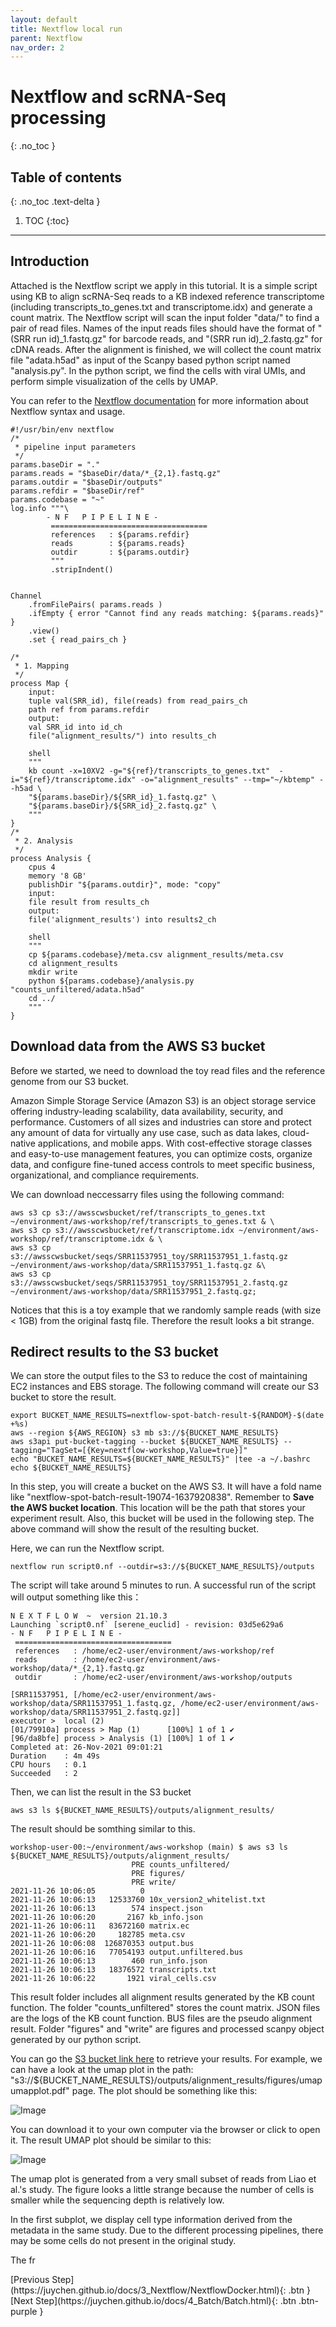 ```yaml
---
layout: default
title: Nextflow local run
parent: Nextflow
nav_order: 2
---
```


# Nextflow and scRNA-Seq processing
{: .no_toc }

## Table of contents
{: .no_toc .text-delta }

1. TOC
{:toc}

---
## Introduction 
Attached is the Nextflow script we apply in this tutorial. It is a simple script using KB to align scRNA-Seq reads to a KB indexed reference transcriptome (including transcripts_to_genes.txt and transcriptome.idx) and generate a count matrix. The Nextflow script will scan the input folder "data/" to find a pair of read files. Names of the input reads files should have the format of "(SRR run id)_1.fastq.gz" for barcode reads, and "(SRR run id)_2.fastq.gz" for cDNA reads. After the alignment is finished, we will collect the count matrix file "adata.h5ad" as input of the Scanpy based python script named "analysis.py". In the python script, we find the cells with viral UMIs, and perform simple visualization of the cells by UMAP.

You can refer to the [Nextflow documentation](https://www.nextflow.io/docs/latest/getstarted.html) for more information about Nextflow syntax and usage.

```shell
#!/usr/bin/env nextflow
/*
 * pipeline input parameters
 */
params.baseDir = "."
params.reads = "$baseDir/data/*_{2,1}.fastq.gz" 
params.outdir = "$baseDir/outputs"
params.refdir = "$baseDir/ref"
params.codebase = "~"
log.info """\
        - N F   P I P E L I N E -
         ===================================
         references   : ${params.refdir}
         reads        : ${params.reads}
         outdir       : ${params.outdir}
         """
         .stripIndent()


Channel
    .fromFilePairs( params.reads )
    .ifEmpty { error "Cannot find any reads matching: ${params.reads}" }
    .view()
    .set { read_pairs_ch }

/*
 * 1. Mapping
 */
process Map {
    input:
    tuple val(SRR_id), file(reads) from read_pairs_ch
    path ref from params.refdir
    output:
    val SRR_id into id_ch
    file("alignment_results/") into results_ch

    shell
    """
    kb count -x=10XV2 -g="${ref}/transcripts_to_genes.txt"  -i="${ref}/transcriptome.idx" -o="alignment_results" --tmp="~/kbtemp" --h5ad \
    "${params.baseDir}/${SRR_id}_1.fastq.gz" \
    "${params.baseDir}/${SRR_id}_2.fastq.gz" \
    """
}
/*
 * 2. Analysis
 */
process Analysis {
    cpus 4
    memory '8 GB'
    publishDir "${params.outdir}", mode: "copy"
    input:
    file result from results_ch
    output:
    file('alignment_results') into results2_ch
    
    shell
    """
    cp ${params.codebase}/meta.csv alignment_results/meta.csv
    cd alignment_results
    mkdir write
    python ${params.codebase}/analysis.py "counts_unfiltered/adata.h5ad"
    cd ../
    """
}
```
## Download data from the AWS S3 bucket

Before we started, we need to download the toy read files and the reference genome from our S3 bucket.

Amazon Simple Storage Service (Amazon S3) is an object storage service offering industry-leading scalability, data availability, security, and performance. Customers of all sizes and industries can store and protect any amount of data for virtually any use case, such as data lakes, cloud-native applications, and mobile apps. With cost-effective storage classes and easy-to-use management features, you can optimize costs, organize data, and configure fine-tuned access controls to meet specific business, organizational, and compliance requirements.

We can download neccessarry files using the following command:

```shell
aws s3 cp s3://awsscwsbucket/ref/transcripts_to_genes.txt ~/environment/aws-workshop/ref/transcripts_to_genes.txt & \
aws s3 cp s3://awsscwsbucket/ref/transcriptome.idx ~/environment/aws-workshop/ref/transcriptome.idx & \
aws s3 cp s3://awsscwsbucket/seqs/SRR11537951_toy/SRR11537951_1.fastq.gz ~/environment/aws-workshop/data/SRR11537951_1.fastq.gz &\
aws s3 cp s3://awsscwsbucket/seqs/SRR11537951_toy/SRR11537951_2.fastq.gz ~/environment/aws-workshop/data/SRR11537951_2.fastq.gz;
```

Notices that this is a toy example that we randomly sample reads (with size < 1GB) from the original fastq file. Therefore the result looks a bit strange.

## Redirect results to the S3 bucket

We can store the output files to the S3 to reduce the cost of maintaining EC2 instances and EBS storage. The following command will create our S3 bucket to store the result. 

``` shell
export BUCKET_NAME_RESULTS=nextflow-spot-batch-result-${RANDOM}-$(date +%s)
aws --region ${AWS_REGION} s3 mb s3://${BUCKET_NAME_RESULTS}
aws s3api put-bucket-tagging --bucket ${BUCKET_NAME_RESULTS} --tagging="TagSet=[{Key=nextflow-workshop,Value=true}]"
echo "BUCKET_NAME_RESULTS=${BUCKET_NAME_RESULTS}" |tee -a ~/.bashrc 
echo ${BUCKET_NAME_RESULTS}
```

In this step, you will create a bucket on the AWS S3. It will have a fold name like "nextflow-spot-batch-result-19074-1637920838". Remember to **Save the AWS bucket location**. This location will be the path that stores your experiment result. Also, this bucket will be used in the following step. The above command will show the result of the resulting bucket.

Here, we can run the Nextflow script.

``` shell
nextflow run script0.nf --outdir=s3://${BUCKET_NAME_RESULTS}/outputs
```

The script will take around 5 minutes to run. A successful run of the script will output something like this：

``` shell
N E X T F L O W  ~  version 21.10.3
Launching `script0.nf` [serene_euclid] - revision: 03d5e629a6
- N F   P I P E L I N E -
 ===================================
 references   : /home/ec2-user/environment/aws-workshop/ref
 reads        : /home/ec2-user/environment/aws-workshop/data/*_{2,1}.fastq.gz
 outdir       : /home/ec2-user/environment/aws-workshop/outputs

[SRR11537951, [/home/ec2-user/environment/aws-workshop/data/SRR11537951_1.fastq.gz, /home/ec2-user/environment/aws-workshop/data/SRR11537951_2.fastq.gz]]
executor >  local (2)
[01/79910a] process > Map (1)      [100%] 1 of 1 ✔
[96/da8bfe] process > Analysis (1) [100%] 1 of 1 ✔
Completed at: 26-Nov-2021 09:01:21
Duration    : 4m 49s
CPU hours   : 0.1
Succeeded   : 2
```

Then, we can list the result in the S3 bucket

``` shell
aws s3 ls ${BUCKET_NAME_RESULTS}/outputs/alignment_results/
```

The result should be somthing similar to this.
``` shell
workshop-user-00:~/environment/aws-workshop (main) $ aws s3 ls ${BUCKET_NAME_RESULTS}/outputs/alignment_results/
                           PRE counts_unfiltered/
                           PRE figures/
                           PRE write/
2021-11-26 10:06:05          0 
2021-11-26 10:06:13   12533760 10x_version2_whitelist.txt
2021-11-26 10:06:13        574 inspect.json
2021-11-26 10:06:20       2167 kb_info.json
2021-11-26 10:06:11   83672160 matrix.ec
2021-11-26 10:06:20     182785 meta.csv
2021-11-26 10:06:08  126870353 output.bus
2021-11-26 10:06:16   77054193 output.unfiltered.bus
2021-11-26 10:06:13        460 run_info.json
2021-11-26 10:06:13   18376572 transcripts.txt
2021-11-26 10:06:22       1921 viral_cells.csv
```

This result folder includes all alignment results generated by the KB count function. The folder "counts_unfiltered" stores the count matrix. JSON files are the logs of the KB count function. BUS files are the pseudo alignment result. Folder "figures" and "write" are figures and processed scanpy object generated by our python script.

You can go the [S3 bucket link here](https://s3.console.aws.amazon.com/s3/home) to retrieve your results. For example, we can have a look at the umap plot in the path: "s3://${BUCKET_NAME_RESULTS}/outputs/alignment_results/figures/umapumapplot.pdf" page. The plot should be something like this:

![Image](../../src/img/Nextflow/Nextflow-local0.jpg)

You can download it to your own computer via the browser or click to open it. The result UMAP plot should be similar to this: 

![Image](../../src/img/Nextflow/Nextflow-local1.jpg)

The umap plot is generated from a very small subset of reads from Liao et al.'s study. The figure looks a little strange because the number of cells is smaller while the sequencing depth is relatively low.

In the first subplot, we display cell type information derived from the metadata in the same study. Due to the different processing pipelines, there may be some cells do not present in the original study.

The fr

<div class="code-example" markdown="1">
[Previous Step](https://juychen.github.io/docs/3_Nextflow/NextflowDocker.html){: .btn }
[Next Step](https://juychen.github.io/docs/4_Batch/Batch.html){: .btn .btn-purple }
</div>
